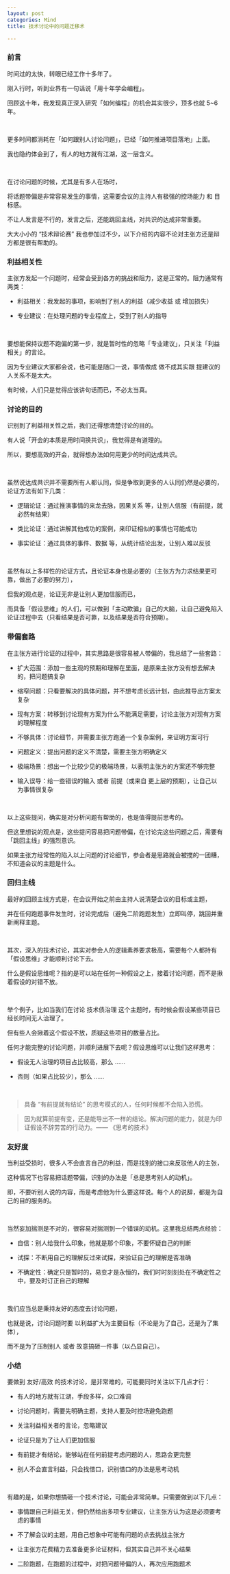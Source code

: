 ```yaml
---
layout: post
categories: Mind
title: 技术讨论中的问题迁移术

---
```


### 前言

时间过的太快，转眼已经工作十多年了。

刚入行时，听到业界有一句话说「用十年学会编程」。

回顾这十年，我发现真正深入研究「如何编程」的机会其实很少，顶多也就 5~6 年。

<br/>

更多时间都消耗在「如何跟别人讨论问题」，已经「如何推进项目落地」上面。

我也隐约体会到了，有人的地方就有江湖，这一层含义。

<br/>

在讨论问题的时候，尤其是有多人在场时，

将话题带偏是非常容易发生的事情，这需要会议的主持人有极强的控场能力 和 目标感。

不让人发言是不行的，发言之后，还能跳回主线，对共识的达成非常重要。

大大小小的 “技术辩论赛” 我也参加过不少，以下介绍的内容不论对主张方还是辩方都是很有帮助的。

### 利益相关性

主张方发起一个问题时，经常会受到各方的挑战和阻力，这是正常的。阻力通常有两类：

- 利益相关：我发起的事项，影响到了别人的利益（减少收益 或 增加损失）

- 专业建议：在处理问题的专业程度上，受到了别人的指导

<br/>

要想能保持议题不跑偏的第一步，就是暂时性的忽略「专业建议」，只关注「利益相关」的言论。

因为专业建议大家都会说，也可能是随口一说，事情做成 做不成其实跟 提建议的人关系不是太大。

有时候，人们只是觉得应该讲句话而已，不必太当真。

### 讨论的目的

识别到了利益相关性之后，我们还得想清楚讨论的目的。

有人说「开会的本质是用时间换共识」，我觉得是有道理的。

所以，要想高效的开会，就得想办法如何用更少的时间达成共识。

<br/>

虽然说达成共识并不需要所有人都认同，但是争取到更多的人认同仍然是必要的，论证方法有如下几类：

- 逻辑论证：通过推演事情的来龙去脉，因果关系 等，让别人信服（有前提，就必然有结果）

- 类比论证：通过讲解其他成功的案例，来印证相似的事情也可能成功

- 事实论证：通过具体的事件、数据 等，从统计结论出发，让别人难以反驳

<br/>

虽然有以上多样性的论证方式，且论证本身也是必要的（主张方为力求结果更可靠，做出了必要的努力），

但我的观点是，论证无非是让别人更加信服而已，

而具备「假设思维」的人们，可以做到「主动欺骗」自己的大脑，让自己避免陷入论证过程中去（只看结果是否可靠，以及结果是否符合预期）。

### 带偏套路

在主张方进行论证的过程中，其实思路是很容易被人带偏的，我总结了一些套路：

- 扩大范围：添加一些主观的预期和理解在里面，是原来主张方没有想去解决的，把问题搞复杂

- 缩窄问题：只看要解决的具体问题，并不想考虑长远计划，由此推导出方案太复杂

- 现有方案：转移到讨论现有方案为什么不能满足需要，讨论主张方对现有方案的理解程度

- 不够具体：讨论细节，并需要主张方跑通一个复杂案例，来证明方案可行

- 问题定义：提出问题的定义不清楚，需要主张方明确定义

- 极端场景：想出一个比较少见的极端场景，以表明主张方的方案还不够完整

- 输入误导：给一些错误的输入 或者 前提（或来自 更上层的预期），让自己以为事情很复杂

<br/>

以上这些提问，确实是对分析问题有帮助的，也是值得提前思考的。

但这里想说的观点是，这些提问容易把问题带偏，在讨论完这些问题之后，需要有「跳回主线」的强烈意识。

如果主张方经常性的陷入以上问题的讨论细节，参会者是思路就会被搅的一团糟，不知道会议的主题是什么。

### 回归主线

最好的回顾主线方式是，在会议开始之前由主持人说清楚会议的目标或主题，

并在任何跑题事件发生时，讨论完成后（避免二阶跑题发生）立即叫停，跳回并重新阐释主题。

<br/>

其次，深入的技术讨论，其实对参会人的逻辑素养要求极高，需要每个人都持有「假设思维」才能顺利讨论下去。

什么是假设思维呢？指的是可以站在任何一种假设之上，接着讨论问题，而不是揪着假设的对错不放。

<br/>

举个例子，比如当我们在讨论 技术债治理 这个主题时，有时候会假设某些项目已经长时间无人治理了。

但有些人会揪着这个假设不放，质疑这些项目的数量占比。

任何才能完整的讨论问题，并顺利进展下去呢？假设思维可以让我们这样思考：

- 假设无人治理的项目占比较高，那么 ……

- 否则（如果占比较少），那么 ……

<br/>

> 具备 “有前提就有结论” 的思考模式的人，任何时候都不会陷入恐慌。

> 因为就算前提有变，还是能导出不一样的结论。解决问题的能力，就是为印证假设不辞劳苦的行动力。—— 《思考的技术》

### 友好度

当利益受损时，很多人不会直言自己的利益，而是找别的接口来反驳他人的主张，

这种情况下也容易把话题带偏，识别的办法是「总是思考别人的动机」。

即，不要听别人说的内容，而是考虑他为什么要这样说。每个人的说辞，都是为自己的目的服务的。

<br/>

当然妄加揣测是不对的，很容易对揣测到一个错误的动机。这里我总结两点经验：

- 自信：别人给我什么印象，他就是那个印象，不要怀疑自己的判断

- 试探：不断用自己的理解反过来试探，来验证自己的理解是否准确

- 不确定性：确定只是暂时的，易变才是永恒的，我们时时刻刻处在不确定性之中，要及时订正自己的理解

<br/>

我们应当总是秉持友好的态度去讨论问题，

也就是说，讨论问题时要 以利益扩大为主要目标（不论是为了自己，还是为了集体），

而不是为了压制别人 或者 故意搞砸一件事（以凸显自己）。

### 小结

要做到 友好/高效 的技术讨论，是非常难的，可能要同时关注以下几点才行：

- 有人的地方就有江湖，手段多样，众口难调

- 讨论问题时，需要先明确主题，支持人要及时控场避免跑题

- 关注利益相关者的言论，忽略建议

- 论证只是为了让人们更加信服

- 有前提才有结论，能够站在任何前提考虑问题的人，思路会更完整

- 别人不会直言利益，只会找借口，识别借口的办法是思考动机

<br/>

有趣的是，如果你想搞砸一个技术讨论，可能会非常简单。只需要做到以下几点：

- 事情跟自己利益无关，但仍然给出多项专业建议，让主张方认为这是必须要考虑的事情

- 不了解会议的主题，用自己想象中可能有问题的点去挑战主张方

- 让主张方花费精力去准备更多论证材料，但其实自己并不关心结果

- 二阶跑题，在跑题的过程中，对把问题带偏的人，再次应用跑题术
